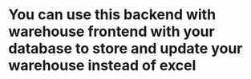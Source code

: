 # You can use this backend with warehouse frontend with your database to store and update your warehouse instead of excel

